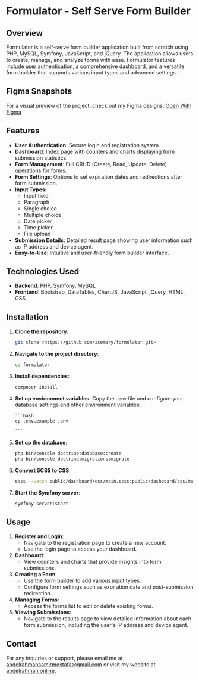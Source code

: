 # Formulator - Self Serve Form Builder

## Overview

Formulator is a self-serve form builder application built from scratch using PHP, MySQL, Symfony, JavaScript, and jQuery. The application allows users to create, manage, and analyze forms with ease. Formulator features include user authentication, a comprehensive dashboard, and a versatile form builder that supports various input types and advanced settings.

## Figma Snapshots

For a visual preview of the project, check out my Figma designs:
[Open With Figma](https://www.figma.com/design/BqHwf9GE6ZaOB0GNcn7X8B/Formulator)

## Features

- **User Authentication**: Secure login and registration system.
- **Dashboard**: Index page with counters and charts displaying form submission statistics.
- **Form Management**: Full CRUD (Create, Read, Update, Delete) operations for forms.
- **Form Settings**: Options to set expiration dates and redirections after form submission.
- **Input Types**:
  - Input field
  - Paragraph
  - Single choice
  - Multiple choice
  - Date picker
  - Time picker
  - File upload
- **Submission Details**: Detailed result page showing user information such as IP address and device agent.
- **Easy-to-Use**: Intuitive and user-friendly form builder interface.

## Technologies Used

- **Backend**: PHP, Symfony, MySQL
- **Frontend**: Bootstrap, DataTables, ChartJS, JavaScript, jQuery, HTML, CSS

## Installation

1.  **Clone the repository**:

    ```bash
    git clone <https://github.com/isemary/formulator.git>

    ```

2.  **Navigate to the project directory**:

    ```bash
    cd formulator

    ```

3.  **Install dependencies**:

    ```bash
    composer install
    ```

4.  **Set up environment variables**:
    Copy the `.env` file and configure your database settings and other environment variables.
    
        ```bash
        cp .env.example .env

        ```
6.  **Set up the database**:

    ```bash
    php bin/console doctrine:database:create
    php bin/console doctrine:migrations:migrate

    ```

7.  **Convert SCSS to CSS**:

    ```bash
    sass --watch public/dashboard/css/main.scss:public/dashboard/css/main.css
    ```

8.  **Start the Symfony server**:

    ```bash
    symfony server:start

    ```

## Usage

1. **Register and Login**:
   - Navigate to the registration page to create a new account.
   - Use the login page to access your dashboard.
2. **Dashboard**:
   - View counters and charts that provide insights into form submissions.
3. **Creating a Form**:
   - Use the form builder to add various input types.
   - Configure form settings such as expiration date and post-submission redirection.
4. **Managing Forms**:
   - Access the forms list to edit or delete existing forms.
5. **Viewing Submissions**:
   - Navigate to the results page to view detailed information about each form submission, including the user's IP address and device agent.

## Contact

For any inquiries or support, please email me at [abdelrahmansamirmostafa@gmail.com](mailto:abdelrahmansamirmostafa@gmail.com) or visit my website at [abdelrahman.online](https://www.abdelrahman.online/).
